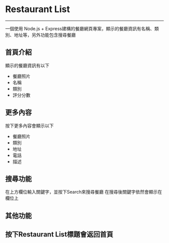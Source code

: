 # Restaurant List
---
一個使用 Node.js + Express建構的餐廳網頁專案，顯示的餐廳資訊有名稱、類別、地址等，另外功能包含搜尋餐廳

## 首頁介紹
顯示的餐廳資訊有以下
* 餐廳照片
* 名稱
* 類別
* 評分分數

## 更多內容
按下更多內容會顯示以下
* 餐廳照片
* 類別
* 地址
* 電話
* 描述

## 搜尋功能
在上方欄位輸入關鍵字，並按下Search來搜尋餐廳
在搜尋後關鍵字依然會顯示在欄位上

## 其他功能
按下Restaurant List標題會返回首頁
---

